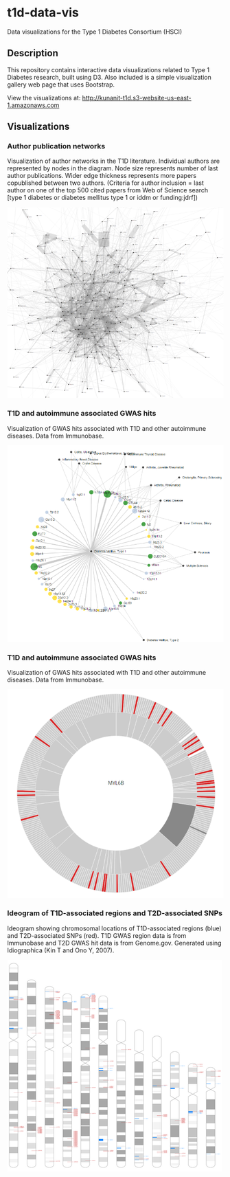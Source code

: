 # t1d-data-vis
Data visualizations for the Type 1 Diabetes Consortium (HSCI)

## Description
This repository contains interactive data visualizations related to Type 1 Diabetes research, built using D3. Also included is a simple visualization gallery web page that uses Bootstrap. 

View the visualizations at: http://kunanit-t1d.s3-website-us-east-1.amazonaws.com

## Visualizations

### Author publication networks
Visualization of author networks in the T1D literature. Individual authors are represented by nodes in the diagram. Node size represents number of last author publications. Wider edge thickness represents more papers copublished between two authors. (Criteria for author inclusion = last author on one of the top 500 cited papers from Web of Science search [type 1 diabetes or diabetes mellitus type 1 or iddm or funding:jdrf]) 

![viz1](/authornetwork/icon.PNG)

### T1D and autoimmune associated GWAS hits
Visualization of GWAS hits associated with T1D and other autoimmune diseases. Data from Immunobase. 

![viz2](/gwashits/icon.PNG)

### T1D and autoimmune associated GWAS hits
Visualization of GWAS hits associated with T1D and other autoimmune diseases. Data from Immunobase. 

![viz3](/gwasgenes/icon.PNG)

### Ideogram of T1D-associated regions and T2D-associated SNPs
Ideogram showing chromosomal locations of T1D-associated regions (blue) and T2D-associated SNPs (red). T1D GWAS region data is from Immunobase and T2D GWAS hit data is from Genome.gov. Generated using Idiographica (Kin T and Ono Y, 2007). 

![viz4](/ideogram/icon.PNG)

